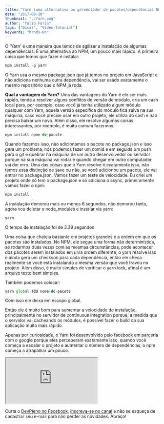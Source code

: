 ```yaml
---
title: "Yarn (uma alternativa ao gerenciador de pacotes/dependências NPM)"
date: "2017-08-10"
thumbnail: "./Yarn.png"
author: "Tulio Faria"
tags: ["Dicas", "Video-Tutorial"]
keywords: "hands-On"
---
```



O 'Yarn' é uma maneira que temos de agilizar a instalação de algumas dependências. É uma alternativa ao NPM, um pouco mais rápido. A primeira coisa que temos que fazer é instalar:

```jsx {numberLines: true}
npm install -g yarn
```

O Yarn usa o mesmo package.json que já temos no projeto em JavaScript e não adiciona nenhuma outra dependência, vai ser usado exatamente o mesmo repositório que o NPM já roda. 

**Qual a vantagem do Yarn?** Uma das vantagens do Yarn é ele ser mais rápido, tende a resolver alguns conflitos de versão de módulo, cria um cash local para, por exemplo, caso você já tenha utilizado algum módulo qualquer com Yarn, aquela versão específica do módulo fica salva na sua máquina, caso você precise usar em outro projeto, ele utiliza do cash e não precisa baixar um novo. Além disso, ele resolve algumas coisas interessantes, por exemplo, é muito comum fazermos:

```jsx {numberLines: true}
npm install nome-do-pacote
```

Quando fazemos isso, não adicionamos o pacote no package.json e isso gera um problema, nós podemos fazer um comid e em seguida um push para o git e quebrar na máquina de um outro desenvolvedor ou servidor porque na sua máquina vai rodar e quando chegar em outro computador, vai dar erro. Uma das coisas que o Yarn resolve é exatamente isso, não temos essa distinção de save ou não, se você adicionou um pacote, ele vai entrar no package.json. Vamos fazer um teste de velocidade. Eu criei um projeto onde só tem o package.json e só adiciona o async, primeiramente vamos fazer o npm:

```jsx {numberLines: true}
npm install
```

A instalação demorou mais ou menos 6 segundos, não demorou tanto, agora vou deletar o node\_modules e instalar via yarn:

```jsx {numberLines: true}
yarn
```

O tempo de instalação foi de 3.39 segundos

Uma coisa que chateia bastante em projetos grandes é a ordem em que os pacotes são instalados. No NPM, ele segue uma forma não determinística, se rodarmos duas vezes com as mesmas circunstâncias, pode acontecer dos pacotes serem instalados em uma ordem diferente, o yarn resolve isso e ainda gera um checkson para cada dependência, então ele checa realmente se você está instalando a mesma versão que você travou no projeto. Além disso, é muito simples de verificar o yarn.lock, afinal é um arquivo texto bem simples.

Também podemos colocar:

```jsx {numberLines: true}
yarn global add nome-do-pacote
```

Com isso ele deixa em escopo global.

Então ele é muito bom para aumentar a velocidade de instalação, principalmente no servidor de continuous integration porque, a medida que o servidor vai cacheando os módulos, é possível fazer o build da sua aplicação muito mais rápido.

Apenas por curiosidade, o Yarn foi desenvolvido pelo facebook em parceria com o google porque eles perceberam exatamente isso, quando você começa a escalar o projeto e aumentar o número de dependências, o npm começa a atrapalhar um pouco.

<div class="embed-responsive embed-responsive-16by9 mb-4">
  <iframe class="embed-responsive-item" src="https://www.youtube.com/embed/3BPfDo4arHc" allowfullscreen></iframe>
</div>

Curta o [DevPleno no Facebook](https://www.facebook.com/devpleno), [inscreva-se no canal](https://www.youtube.com/devplenocom) e não se esqueça de cadastrar seu e-mail para não perder as novidades. Abraço!